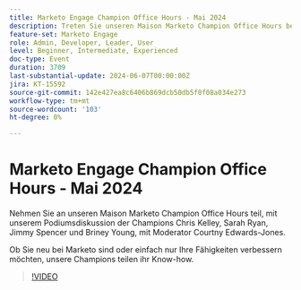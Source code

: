 ```yaml
---
title: Marketo Engage Champion Office Hours - Mai 2024
description: Treten Sie unseren Maison Marketo Champion Office Hours bei, mit unserem Podiumsdiskussion der Champions Chris Kelley, Sarah Ryan, Jimmy Spencer und Briney Young, mit Moderator Courtny Edwards-Jones.Egal ob Sie neu in Marketo sind oder einfach nur Ihre Fähigkeiten verbessern möchten, unsere Champions sind hier, um ihr Know-how zu teilen.
feature-set: Marketo Engage
role: Admin, Developer, Leader, User
level: Beginner, Intermediate, Experienced
doc-type: Event
duration: 3709
last-substantial-update: 2024-06-07T00:00:00Z
jira: KT-15592
source-git-commit: 142e427ea8c6406b869dcb50db5f0f08a034e273
workflow-type: tm+mt
source-wordcount: '103'
ht-degree: 0%

---
```



# Marketo Engage Champion Office Hours - Mai 2024

Nehmen Sie an unseren Maison Marketo Champion Office Hours teil, mit unserem Podiumsdiskussion der Champions Chris Kelley, Sarah Ryan, Jimmy Spencer und Briney Young, mit Moderator Courtny Edwards-Jones.

Ob Sie neu bei Marketo sind oder einfach nur Ihre Fähigkeiten verbessern möchten, unsere Champions teilen ihr Know-how.

>[!VIDEO](https://video.tv.adobe.com/v/3429357/?learn=on)
